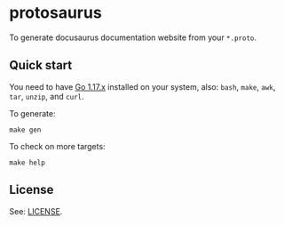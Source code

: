 # protosaurus

To generate docusaurus documentation website from your `*.proto`.

## Quick start

You need to have [Go 1.17.x](https://go.dev/doc/install) installed on your system, also: `bash`, `make`, `awk`, `tar`, `unzip`, and `curl`.

To generate:

```console
make gen
```

To check on more targets:

```console
make help
```

## License

See: [LICENSE](./LICENSE).
